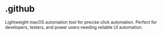 # .github
Lightweight macOS automation tool for precise click automation. Perfect for developers, testers, and power users needing reliable UI automation.
